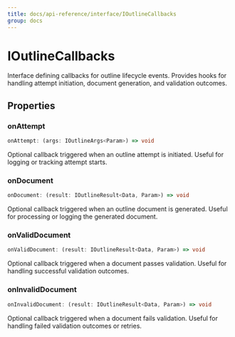 ```yaml
---
title: docs/api-reference/interface/IOutlineCallbacks
group: docs
---
```


# IOutlineCallbacks

Interface defining callbacks for outline lifecycle events.
Provides hooks for handling attempt initiation, document generation, and validation outcomes.

## Properties

### onAttempt

```ts
onAttempt: (args: IOutlineArgs<Param>) => void
```

Optional callback triggered when an outline attempt is initiated.
Useful for logging or tracking attempt starts.

### onDocument

```ts
onDocument: (result: IOutlineResult<Data, Param>) => void
```

Optional callback triggered when an outline document is generated.
Useful for processing or logging the generated document.

### onValidDocument

```ts
onValidDocument: (result: IOutlineResult<Data, Param>) => void
```

Optional callback triggered when a document passes validation.
Useful for handling successful validation outcomes.

### onInvalidDocument

```ts
onInvalidDocument: (result: IOutlineResult<Data, Param>) => void
```

Optional callback triggered when a document fails validation.
Useful for handling failed validation outcomes or retries.
